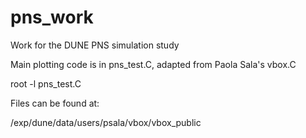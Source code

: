# pns_work
Work for the DUNE PNS simulation study

Main plotting code is in pns_test.C, adapted from Paola Sala's vbox.C

root -l pns_test.C

Files can be found at:

/exp/dune/data/users/psala/vbox/vbox_public
